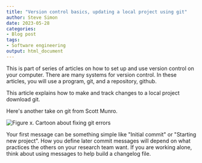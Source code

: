 ```yaml
---
title: "Version control basics, updating a local project using git"
author: Steve Simon
date: 2023-05-28
categories:
- Blog post
tags:
- Software engineering
output: html_document
---
```


This is part of series of articles on how to set up and use version control on your computer. There are many systems for version control. In these articles, you will use a program, git, and a repository, github.

This article explains how to make and track changes to a local project download git. 

<!---more--->

Here's another take on git from Scott Munro.

![Figure x. Cartoon about fixing git errors](https://imgs.xkcd.com/comics/git.png)

Your first message can be something simple like "Initial commit" or "Starting new project". How you define later commit messages will depend on what practices the others on your research team want. If you are working alone, think about using messages to help build a changelog file.

